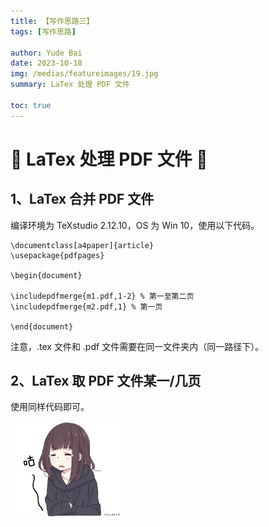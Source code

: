 ```yaml
---
title: 【写作思路三】
tags: [写作思路]

author: Yude Bai
date: 2023-10-18
img: /medias/featureimages/19.jpg
summary: LaTex 处理 PDF 文件

toc: true
---
```



# :whale: LaTex 处理 PDF 文件 :whale:


## 1、LaTex 合并 PDF 文件

编译环境为 TeXstudio 2.12.10，OS 为 Win 10，使用以下代码。

```
\documentclass[a4paper]{article}
\usepackage{pdfpages}

\begin{document}
 
\includepdfmerge{m1.pdf,1-2} % 第一至第二页
\includepdfmerge{m2.pdf,1} % 第一页

\end{document}
```

注意，.tex 文件和 .pdf 文件需要在同一文件夹内（同一路径下）。


## 2、LaTex 取 PDF 文件某一/几页

使用同样代码即可。


<img src="/images_mc/26.jpg" width="35%" height="35%">

